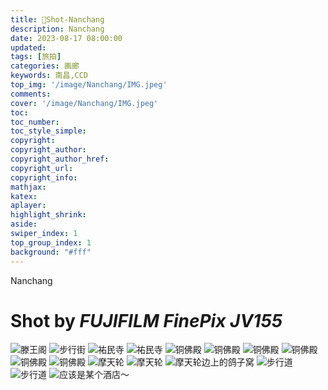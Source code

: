 ```yaml
---
title: 📸Shot-Nanchang
description: Nanchang
date: 2023-08-17 08:00:00
updated:
tags: [旅拍]
categories: 画廊
keywords: 南昌,CCD
top_img: '/image/Nanchang/IMG.jpeg'
comments:
cover: '/image/Nanchang/IMG.jpeg'
toc:
toc_number:
toc_style_simple:
copyright:
copyright_author:
copyright_author_href:
copyright_url:
copyright_info:
mathjax:
katex:
aplayer:
highlight_shrink:
aside:
swiper_index: 1
top_group_index: 1
background: "#fff"
---
```


Nanchang
<!-- more -->
# Shot by _FUJIFILM FinePix JV155_

![滕王阁](/image/Nanchang/DSCF5487.jpeg)
![步行街](/image/Nanchang/DSCF5496.jpeg)
![祐民寺](/image/Nanchang/DSCF5510.jpeg)
![祐民寺](/image/Nanchang/DSCF5512.jpeg)
![铜佛殿](/image/Nanchang/DSCF5514.jpeg)
![铜佛殿](/image/Nanchang/DSCF5515.jpeg)
![铜佛殿](/image/Nanchang/DSCF5516.jpeg)
![铜佛殿](/image/Nanchang/DSCF5517.jpeg)
![铜佛殿](/image/Nanchang/DSCF5519.jpeg)
![铜佛殿](/image/Nanchang/DSCF5521.jpeg)
![摩天轮](/image/Nanchang/DSCF5538.jpeg)
![摩天轮](/image/Nanchang/DSCF5540.jpeg)
![摩天轮边上的鸽子窝](/image/Nanchang/DSCF5543.jpeg)
![步行道](/image/Nanchang/DSCF5547.jpeg)
![步行道](/image/Nanchang/DSCF5550.jpeg)
![应该是某个酒店～](/image/Nanchang/DSCF5557.jpeg)
<!-- ![title](/image/Nanchang/IMG.jpeg) -->

<script src="https://fastly.jsdelivr.net/gh/stevenjoezhang/live2d-widget@latest/autoload.js"></script>
